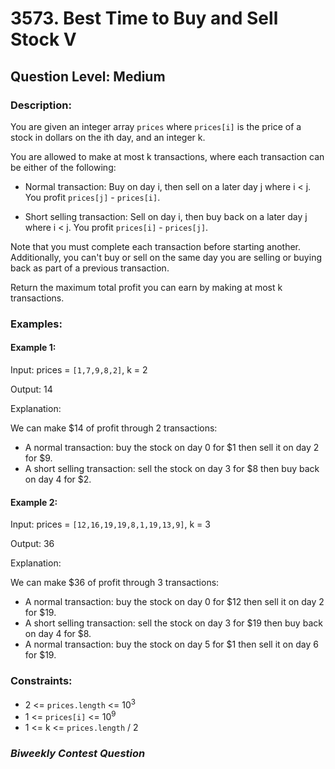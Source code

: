 # 3573. Best Time to Buy and Sell Stock V
## Question Level: Medium
### Description:
You are given an integer array `prices` where `prices[i]` is the price of a stock in dollars on the ith day, and an integer k.

You are allowed to make at most k transactions, where each transaction can be either of the following:

- Normal transaction: Buy on day i, then sell on a later day j where i < j. You profit `prices[j]` - `prices[i]`.

- Short selling transaction: Sell on day i, then buy back on a later day j where i < j. You profit `prices[i]` - `prices[j]`.

Note that you must complete each transaction before starting another. Additionally, you can't buy or sell on the same day you are selling or buying back as part of a previous transaction.

Return the maximum total profit you can earn by making at most k transactions.

### Examples:
#### Example 1:

Input: prices = `[1,7,9,8,2]`, k = 2

Output: 14

Explanation:

We can make $14 of profit through 2 transactions:
- A normal transaction: buy the stock on day 0 for $1 then sell it on day 2 for $9.
- A short selling transaction: sell the stock on day 3 for $8 then buy back on day 4 for $2.
#### Example 2:

Input: prices = `[12,16,19,19,8,1,19,13,9]`, k = 3

Output: 36

Explanation:

We can make $36 of profit through 3 transactions:
- A normal transaction: buy the stock on day 0 for $12 then sell it on day 2 for $19.
- A short selling transaction: sell the stock on day 3 for $19 then buy back on day 4 for $8.
- A normal transaction: buy the stock on day 5 for $1 then sell it on day 6 for $19.

### Constraints:

- 2 <= `prices.length` <= 10<sup>3</sup>
- 1 <= `prices[i]` <= 10<sup>9</sup>
- 1 <= k <= `prices.length` / 2

### <i>Biweekly Contest Question</i>
